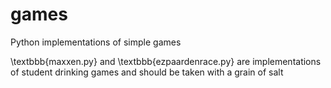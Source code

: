 # games
Python implementations of simple games

\textbbb{maxxen.py} and \textbbb{ezpaardenrace.py} are implementations of student drinking games and should be taken with a grain of salt
